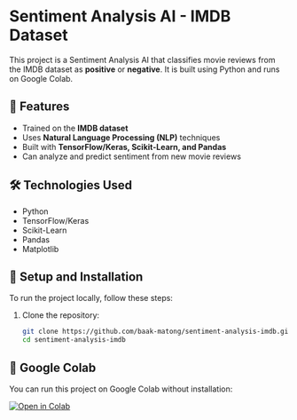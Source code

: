 # Sentiment Analysis AI - IMDB Dataset 

This project is a Sentiment Analysis AI that classifies movie reviews from the IMDB dataset as **positive** or **negative**. It is built using Python and runs on Google Colab.

## 🚀 Features
- Trained on the **IMDB dataset**  
- Uses **Natural Language Processing (NLP)** techniques  
- Built with **TensorFlow/Keras, Scikit-Learn, and Pandas**  
- Can analyze and predict sentiment from new movie reviews  

## 🛠️ Technologies Used
- Python  
- TensorFlow/Keras  
- Scikit-Learn  
- Pandas  
- Matplotlib  

## 📌 Setup and Installation
To run the project locally, follow these steps:

1. Clone the repository:
   ```sh
   git clone https://github.com/baak-matong/sentiment-analysis-imdb.git
   cd sentiment-analysis-imdb


## 🔗 Google Colab
You can run this project on Google Colab without installation:  

[![Open in Colab](https://colab.research.google.com/assets/colab-badge.svg)](https://colab.research.google.com/drive/1gIvlhxHNfOkNrraFfUXXJcIZsmW4GMJE)
